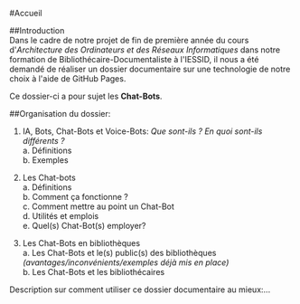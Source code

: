 #Accueil

##Introduction\
Dans le cadre de notre projet de fin de première année du cours d'*Architecture des Ordinateurs et des Réseaux Informatiques* dans notre formation de Bibliothécaire-Documentaliste à l'IESSID, il nous a été demandé de réaliser un dossier documentaire sur une technologie de notre choix à l'aide de GitHub Pages.

Ce dossier-ci a pour sujet les **Chat-Bots**.

##Organisation du dossier:

1.	IA, Bots, Chat-Bots et Voice-Bots: *Que sont-ils ? En quoi sont-ils différents ?*\
  a. Définitions\
  b. Exemples
    
2.	Les Chat-bots\
 a.	Définitions\
 b.	Comment ça fonctionne ?\
 c. Comment mettre au point un Chat-Bot\
 d.	Utilités et emplois\
 e. Quel(s) Chat-Bot(s) employer?

3.	Les Chat-Bots en bibliothèques\
 a.	Les Chat-Bots et le(s) public(s) des bibliothèques *(avantages/inconvénients/exemples déjà mis en place)*\
 b.	Les Chat-Bots et les bibliothécaires

Description sur comment utiliser ce dossier documentaire au mieux:...
